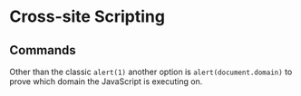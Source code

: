 # Cross-site Scripting

## Commands

Other than the classic `alert(1)` another option is `alert(document.domain)` to prove which domain the JavaScript is executing on.
